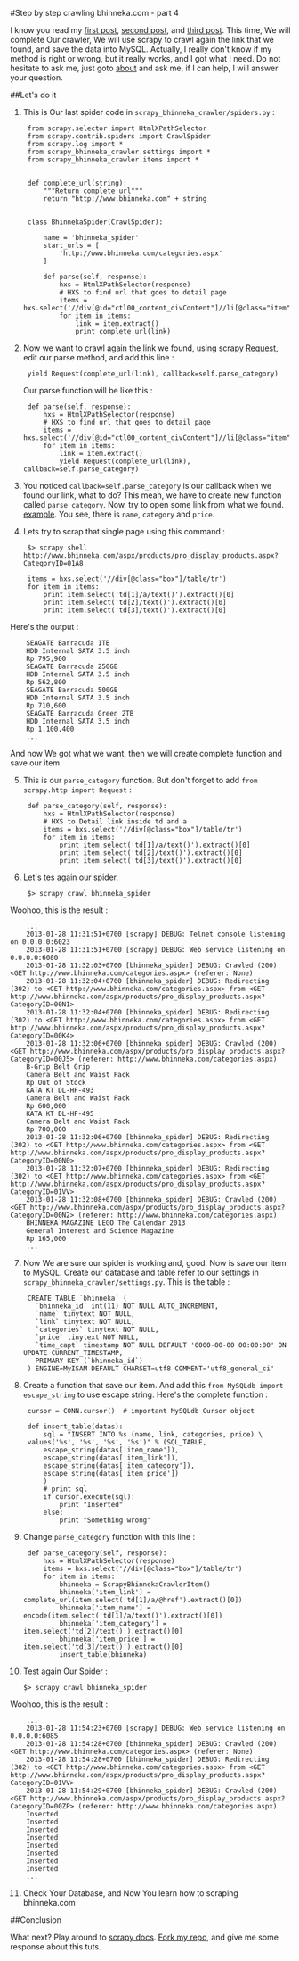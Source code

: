 #Step by step crawling bhinneka.com - part 4

I know you read my [first post](http://clasense4.wordpress.com/2013/01/22/scrapy-how-to-step-by-step-crawling-bhinneka-com-part-1/), [second post](http://clasense4.wordpress.com/2013/01/24/scrapy-how-to-step-by-step-crawling-bhinneka-com-part-2/), and [third post](http://clasense4.wordpress.com/2013/01/24/scrapy-how-to-step-by-step-crawling-bhinneka-com-part-3/). This time, We will complete Our crawler, We will use scrapy to crawl again the link that we found, and save the data into MySQL.  Actually, I really don't know if my method is right or wrong, but it really works, and I got what I need. Do not hesitate to ask me, just goto [about](http://clasense4.wordpress.com/about/) and ask me, if I can help, I will answer your question.

##Let's do it

1. This is Our last spider code in `scrapy_bhinneka_crawler/spiders.py` :

        from scrapy.selector import HtmlXPathSelector
        from scrapy.contrib.spiders import CrawlSpider
        from scrapy.log import *
        from scrapy_bhinneka_crawler.settings import *
        from scrapy_bhinneka_crawler.items import *


        def complete_url(string):
            """Return complete url"""
            return "http://www.bhinneka.com" + string


        class BhinnekaSpider(CrawlSpider):

            name = 'bhinneka_spider'
            start_urls = [
                'http://www.bhinneka.com/categories.aspx'
            ]

            def parse(self, response):
                hxs = HtmlXPathSelector(response)
                # HXS to find url that goes to detail page
                items = hxs.select('//div[@id="ctl00_content_divContent"]//li[@class="item"]/a[2]/@href')
                for item in items:
                    link = item.extract()
                    print complete_url(link)

2. Now we want to crawl again the link we found, using scrapy [Request](http://doc.scrapy.org/en/0.16/topics/request-response.html), edit our parse method, and add this line :

        yield Request(complete_url(link), callback=self.parse_category)

   Our parse function will be like this :

        def parse(self, response):
            hxs = HtmlXPathSelector(response)
            # HXS to find url that goes to detail page
            items = hxs.select('//div[@id="ctl00_content_divContent"]//li[@class="item"]/a[2]/@href')
            for item in items:
                link = item.extract()
                yield Request(complete_url(link), callback=self.parse_category)

3. You noticed `callback=self.parse_category` is our callback when we found our link, what to do? This mean, we have to create new function called `parse_category`. Now, try to open some link from what we found. [example](http://www.bhinneka.com/aspx/products/pro_display_products.aspx?CategoryID=01A8). You see, there is `name`, `category` and `price`.

4. Lets try to scrap that single page using this command :

        $> scrapy shell http://www.bhinneka.com/aspx/products/pro_display_products.aspx?CategoryID=01A8

        items = hxs.select('//div[@class="box"]/table/tr')
        for item in items:
            print item.select('td[1]/a/text()').extract()[0]
            print item.select('td[2]/text()').extract()[0]
            print item.select('td[3]/text()').extract()[0]
  
  Here's the output :

        SEAGATE Barracuda 1TB
        HDD Internal SATA 3.5 inch
        Rp 795,900
        SEAGATE Barracuda 250GB
        HDD Internal SATA 3.5 inch
        Rp 562,800
        SEAGATE Barracuda 500GB
        HDD Internal SATA 3.5 inch
        Rp 710,600
        SEAGATE Barracuda Green 2TB
        HDD Internal SATA 3.5 inch
        Rp 1,100,400
        ...

  And now We got what we want, then we will create complete function and save our item.

5. This is our `parse_category` function. But don't forget to add `from scrapy.http import Request` :

        def parse_category(self, response):
            hxs = HtmlXPathSelector(response)
            # HXS to Detail link inside td and a
            items = hxs.select('//div[@class="box"]/table/tr')
            for item in items:
                print item.select('td[1]/a/text()').extract()[0]
                print item.select('td[2]/text()').extract()[0]
                print item.select('td[3]/text()').extract()[0]

6. Let's tes again our spider.

        $> scrapy crawl bhinneka_spider

  Woohoo, this is the result :

        ...
        2013-01-28 11:31:51+0700 [scrapy] DEBUG: Telnet console listening on 0.0.0.0:6023
        2013-01-28 11:31:51+0700 [scrapy] DEBUG: Web service listening on 0.0.0.0:6080
        2013-01-28 11:32:03+0700 [bhinneka_spider] DEBUG: Crawled (200) <GET http://www.bhinneka.com/categories.aspx> (referer: None)
        2013-01-28 11:32:04+0700 [bhinneka_spider] DEBUG: Redirecting (302) to <GET http://www.bhinneka.com/categories.aspx> from <GET http://www.bhinneka.com/aspx/products/pro_display_products.aspx?CategoryID=00N1>
        2013-01-28 11:32:04+0700 [bhinneka_spider] DEBUG: Redirecting (302) to <GET http://www.bhinneka.com/categories.aspx> from <GET http://www.bhinneka.com/aspx/products/pro_display_products.aspx?CategoryID=00K4>
        2013-01-28 11:32:06+0700 [bhinneka_spider] DEBUG: Crawled (200) <GET http://www.bhinneka.com/aspx/products/pro_display_products.aspx?CategoryID=00J5> (referer: http://www.bhinneka.com/categories.aspx)
        B-Grip Belt Grip
        Camera Belt and Waist Pack
        Rp Out of Stock
        KATA KT DL-HF-493
        Camera Belt and Waist Pack
        Rp 600,000
        KATA KT DL-HF-495
        Camera Belt and Waist Pack
        Rp 700,000
        2013-01-28 11:32:06+0700 [bhinneka_spider] DEBUG: Redirecting (302) to <GET http://www.bhinneka.com/categories.aspx> from <GET http://www.bhinneka.com/aspx/products/pro_display_products.aspx?CategoryID=00N0>
        2013-01-28 11:32:07+0700 [bhinneka_spider] DEBUG: Redirecting (302) to <GET http://www.bhinneka.com/categories.aspx> from <GET http://www.bhinneka.com/aspx/products/pro_display_products.aspx?CategoryID=01VV>
        2013-01-28 11:32:08+0700 [bhinneka_spider] DEBUG: Crawled (200) <GET http://www.bhinneka.com/aspx/products/pro_display_products.aspx?CategoryID=00N2> (referer: http://www.bhinneka.com/categories.aspx)
        BHINNEKA MAGAZINE LEGO The Calendar 2013
        General Interest and Science Magazine
        Rp 165,000
        ...

7. Now We are sure our spider is working and, good. Now is save our item to MySQL. Create our database and table refer to our settings in `scrapy_bhinneka_crawler/settings.py`. This is the table :

        CREATE TABLE `bhinneka` (
          `bhinneka_id` int(11) NOT NULL AUTO_INCREMENT,
          `name` tinytext NOT NULL,
          `link` tinytext NOT NULL,
          `categories` tinytext NOT NULL,
          `price` tinytext NOT NULL,
          `time_capt` timestamp NOT NULL DEFAULT '0000-00-00 00:00:00' ON UPDATE CURRENT_TIMESTAMP,
          PRIMARY KEY (`bhinneka_id`)
        ) ENGINE=MyISAM DEFAULT CHARSET=utf8 COMMENT='utf8_general_ci'

8. Create a function that save our item. And add this `from MySQLdb import escape_string` to use escape string. Here's the complete function :
        
        cursor = CONN.cursor()  # important MySQLdb Cursor object 

        def insert_table(datas):
            sql = "INSERT INTO %s (name, link, categories, price) \
        values('%s', '%s', '%s', '%s')" % (SQL_TABLE,
            escape_string(datas['item_name']),
            escape_string(datas['item_link']),
            escape_string(datas['item_category']),
            escape_string(datas['item_price'])
            )
            # print sql
            if cursor.execute(sql):
                print "Inserted"
            else:
                print "Something wrong"

9. Change `parse_category` function with this line :

        def parse_category(self, response):
            hxs = HtmlXPathSelector(response)
            items = hxs.select('//div[@class="box"]/table/tr')
            for item in items:
                bhinneka = ScrapyBhinnekaCrawlerItem()
                bhinneka['item_link'] = complete_url(item.select('td[1]/a/@href').extract()[0])
                bhinneka['item_name'] = encode(item.select('td[1]/a/text()').extract()[0])
                bhinneka['item_category'] = item.select('td[2]/text()').extract()[0]
                bhinneka['item_price'] = item.select('td[3]/text()').extract()[0]
                insert_table(bhinneka)

10. Test again Our Spider :

        $> scrapy crawl bhinneka_spider

  Woohoo, this is the result :

        ...
        2013-01-28 11:54:23+0700 [scrapy] DEBUG: Web service listening on 0.0.0.0:6085
        2013-01-28 11:54:28+0700 [bhinneka_spider] DEBUG: Crawled (200) <GET http://www.bhinneka.com/categories.aspx> (referer: None)
        2013-01-28 11:54:28+0700 [bhinneka_spider] DEBUG: Redirecting (302) to <GET http://www.bhinneka.com/categories.aspx> from <GET http://www.bhinneka.com/aspx/products/pro_display_products.aspx?CategoryID=01VV>
        2013-01-28 11:54:29+0700 [bhinneka_spider] DEBUG: Crawled (200) <GET http://www.bhinneka.com/aspx/products/pro_display_products.aspx?CategoryID=00ZP> (referer: http://www.bhinneka.com/categories.aspx)
        Inserted
        Inserted
        Inserted
        Inserted
        Inserted
        Inserted
        Inserted
        Inserted
        ...

11. Check Your Database, and Now You learn how to scraping bhinneka.com

##Conclusion

What next? Play around to [scrapy docs](https://scrapy.readthedocs.org/en/latest/). [Fork my repo](https://github.com/clasense4/scrapy-bhinneka-crawler), and give me some response about this tuts.
